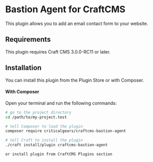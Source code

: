 # Bastion Agent for  CraftCMS 

This plugin allows you to add an email contact form to your website.


## Requirements

This plugin requires Craft CMS 3.0.0-RC11 or later. 


## Installation

You can install this plugin from the Plugin Store or with Composer.


#### With Composer

Open your terminal and run the following commands:

```bash
# go to the project directory
cd /path/to/my-project.test

# tell Composer to load the plugin
composer require criticalgears/craftcms-bastion-agent

# tell Craft to install the plugin
./craft install/plugin craftcms-bastion-agent

or install plugin from CraftCMS Plugins section
```
